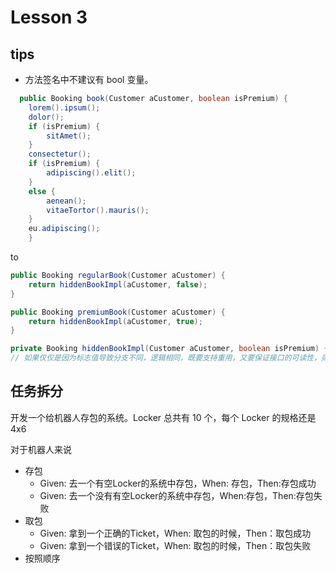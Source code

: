# Lesson 3

## tips

-   方法签名中不建议有 bool 变量。

```java
  public Booking book(Customer aCustomer, boolean isPremium) {
    lorem().ipsum();
    dolor();
    if (isPremium) {
        sitAmet();
    }
    consectetur();
    if (isPremium) {
        adipiscing().elit();
    }
    else {
        aenean();
        vitaeTortor().mauris();
    }
    eu.adipiscing();
    }
```

to

```java
public Booking regularBook(Customer aCustomer) {
    return hiddenBookImpl(aCustomer, false);
}

public Booking premiumBook(Customer aCustomer) {
    return hiddenBookImpl(aCustomer, true);
}

private Booking hiddenBookImpl(Customer aCustomer, boolean isPremium) {...}
// 如果仅仅是因为标志值导致分支不同，逻辑相同，既要支持重用，又要保证接口的可读性，则可以将通用方法设置为私有。
```

## 任务拆分

开发一个给机器人存包的系统。Locker 总共有 10 个，每个 Locker 的规格还是 4x6

对于机器人来说
-   存包
    -   Given: 去一个有空Locker的系统中存包，When: 存包，Then:存包成功
    -   Given: 去一个没有有空Locker的系统中存包，When:存包，Then:存包失败
-   取包
    -   Given: 拿到一个正确的Ticket，When: 取包的时候，Then：取包成功
    -   Given: 拿到一个错误的Ticket，When: 取包的时候，Then：取包失败
-  按照顺序